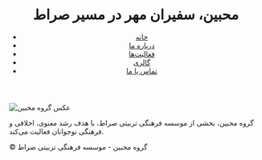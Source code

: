<!DOCTYPE html>
<html lang="fa">
<head>
  <meta charset="UTF-8">
  <title>گروه محبین - موسسه صراط</title>
  <link rel="stylesheet" href="style.css">
</head>
<body>
  <header>
    <h1>محبین، سفیران مهر در مسیر صراط</h1>
    <nav>
      <ul>
        <li><a href="#">خانه</a></li>
        <li><a href="#">درباره ما</a></li>
        <li><a href="#">فعالیت‌ها</a></li>
        <li><a href="#">گالری</a></li>
        <li><a href="#">تماس با ما</a></li>
      </ul>
    </nav>
  </header>

  <section class="intro">
    <img src="images/group-photo.jpg" alt="عکس گروه محبین">
    <p>گروه محبین، بخشی از موسسه فرهنگی تربیتی صراط، با هدف رشد معنوی، اخلاقی و فرهنگی نوجوانان فعالیت می‌کند.</p>
  </section>

  <footer>
    <p>© گروه محبین - موسسه فرهنگی تربیتی صراط</p>
  </footer>
</body>
</html>
